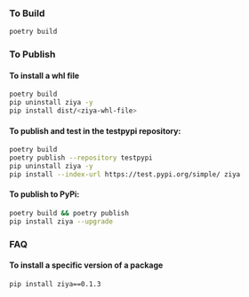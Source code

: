 ### To Build 

```bash
poetry build
```
### To Publish
#### To install a whl file
```bash
poetry build
pip uninstall ziya -y
pip install dist/<ziya-whl-file>
```

#### To publish and test in the testpypi repository:
```bash
poetry build
poetry publish --repository testpypi
pip uninstall ziya -y
pip install --index-url https://test.pypi.org/simple/ ziya
```
#### To publish to PyPi:
```bash
poetry build && poetry publish
pip install ziya --upgrade
```

### FAQ
#### To install a specific version of a package
```bash
pip install ziya==0.1.3
```